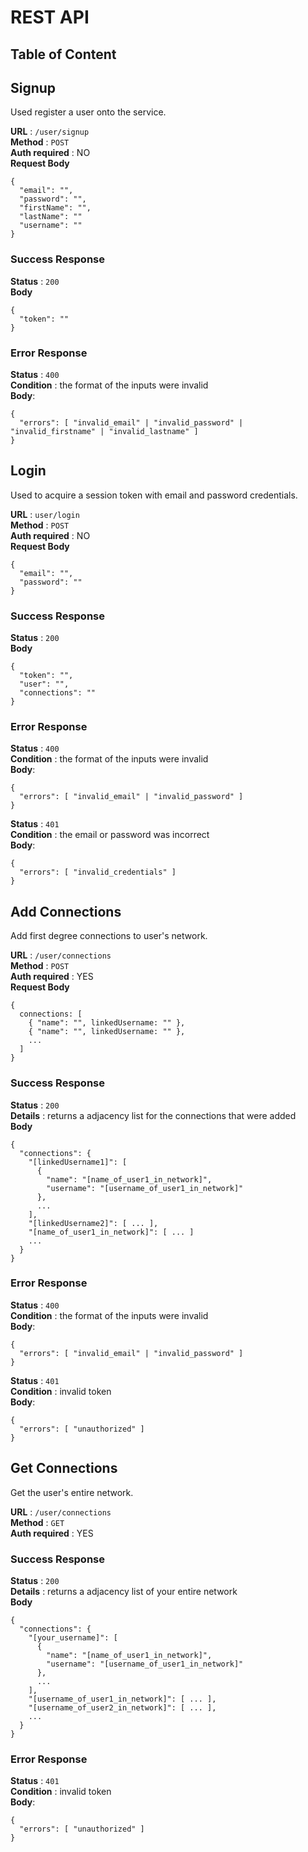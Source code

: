 # REST API
## Table of Content
## Signup
Used register a user onto the service.  

**URL** : `/user/signup`  
**Method** : `POST`  
**Auth required** : NO  
**Request Body**
```
{
  "email": "",
  "password": "",
  "firstName": "",
  "lastName": ""
  "username": ""
}
```
### Success Response
**Status** : `200`  
**Body**
```
{
  "token": ""
}
```
### Error Response
**Status** : `400`    
**Condition** : the format of the inputs were invalid  
**Body**:
```
{
  "errors": [ "invalid_email" | "invalid_password" | "invalid_firstname" | "invalid_lastname" ]
}
```

## Login
Used to acquire a session token with email and password credentials.  

**URL** : `user/login`  
**Method** : `POST`  
**Auth required** : NO  
**Request Body**
```
{
  "email": "",
  "password": ""
}
```
### Success Response
**Status** : `200`  
**Body**
```
{
  "token": "",
  "user": "",
  "connections": ""
}
```
### Error Response
**Status** : `400`    
**Condition** : the format of the inputs were invalid  
**Body**:
```
{
  "errors": [ "invalid_email" | "invalid_password" ]
}
```
**Status** : `401`    
**Condition** : the email or password was incorrect  
**Body**:
```
{
  "errors": [ "invalid_credentials" ]
}
```

## Add Connections
Add first degree connections to user's network.  

**URL** : `/user/connections`  
**Method** : `POST`  
**Auth required** : YES  
**Request Body**
```
{
  connections: [
    { "name": "", linkedUsername: "" },
    { "name": "", linkedUsername: "" },
    ...
  ]
}
```
### Success Response
**Status** : `200`  
**Details** : returns a adjacency list for the connections that were added  
**Body**
```
{
  "connections": {
    "[linkedUsername1]": [
      {
        "name": "[name_of_user1_in_network]",
        "username": "[username_of_user1_in_network]"
      },
      ...
    ],
    "[linkedUsername2]": [ ... ],
    "[name_of_user1_in_network]": [ ... ]
    ...
  }
}
```
### Error Response
**Status** : `400`    
**Condition** : the format of the inputs were invalid  
**Body**:
```
{
  "errors": [ "invalid_email" | "invalid_password" ]
}
```
**Status** : `401`    
**Condition** : invalid token  
**Body**:
```
{
  "errors": [ "unauthorized" ]
}
```

## Get Connections
Get the user's entire network.  

**URL** : `/user/connections`  
**Method** : `GET`  
**Auth required** : YES  
### Success Response
**Status** : `200`  
**Details** : returns a adjacency list of your entire network  
**Body**
```
{
  "connections": {
    "[your_username]": [
      {
        "name": "[name_of_user1_in_network]",
        "username": "[username_of_user1_in_network]"
      },
      ...
    ],
    "[username_of_user1_in_network]": [ ... ],
    "[username_of_user2_in_network]": [ ... ],
    ...
  }
}
```
### Error Response
**Status** : `401`    
**Condition** : invalid token  
**Body**:
```
{
  "errors": [ "unauthorized" ]
}
```